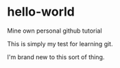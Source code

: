 # hello-world
Mine own personal github tutorial

This is simply my test for learning git.

I'm brand new to this sort of thing.
